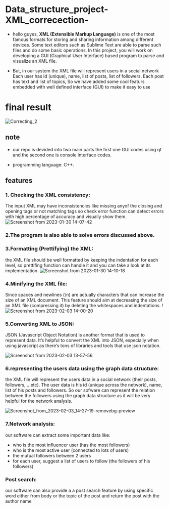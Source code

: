 # Data_structure_project-XML_correcection-

* hello guyes, **XML (Extensible Markup Language)** is one of the most famous formats for storing and sharing
information among different devices. Some text editors such as Sublime Text are able to parse
such files and do some basic operations. In this project, you will work on developing a GUI
(Graphical User Interface) based program to parse and visualize an XML file.

* But, in our system the XML file will represent users in a social network
Each user has id (unique), name, list of posts, list of followers.
Each post has text and list of topics, So we have added some cool featurs embedded with well defined interface (GUI) to make it easy to use

# final result #

![Correcting_2](https://user-images.githubusercontent.com/101834345/216678306-54062525-1c76-4178-9058-cc92c9eb60f8.png)


<h2>note</h2>


*  our repo is devided into two main parts the first one GUI codes using qt and the second one is console interface codes.
 
* programming language: C++.

<h2> features </h2>

<h3> 1. Checking the XML consistency: </h3>

   The input XML may have inconsistencies like missing anyof the closing and opening tags or not matching tags so check error function can detect errors    with high percentage of accuracy and visually show them.
 ![Screenshot from 2023-01-30 14-07-42](https://user-images.githubusercontent.com/101834345/215473001-082e08b2-0851-4381-bbdb-ae1307e12d77.png)
   
<h3> 2.The program is also able to solve errors discussed above. </h3>

<h3> 3.Formatting (Prettifying) the XML: </h3>

  the XML file should be well formatted by keeping the indentation for each level, so prettifing function can handle it and you can take a look at its implementation.
  ![Screenshot from 2023-01-30 14-10-18](https://user-images.githubusercontent.com/101834345/215473331-bff4e910-6251-4b9a-ac8d-fcce387e9567.png)

<h3> 4.Minifying the XML file: </h3>

  Since spaces and newlines (\n) are actually characters that can increase the size of an XML document. This feature should aim at decreasing the size of an XML file (compressing it) by deleting the whitespaces and indentations.
  !![Screenshot from 2023-02-03 14-00-20](https://user-images.githubusercontent.com/101834345/216598518-44686267-df1e-4f19-bb6a-ff7f988ccc9d.png)


<h3> 5.Converting XML to JSON:</h3>

JSON (Javascript Object Notation) is another format that is used
to represent data. It’s helpful to convert the XML into JSON, especially when using
javascript as there’s tons of libraries and tools that use json notation.

![Screenshot from 2023-02-03 13-57-56](https://user-images.githubusercontent.com/101834345/216598144-9d59d516-3d25-4e19-b4a2-74afc33d8129.png)


<h3> 6.representing the users data using the graph data structure: </h3>

the XML file will represent the users data in a social network (their posts, followers, ...etc).
The user data is his id (unique across the network), name, list of his posts and followers. So our sofware can represent the relation between the followers using the graph data structure as it will be very helpful for the network analysis.

![Screenshot_from_2023-02-03_14-27-19-removebg-preview](https://user-images.githubusercontent.com/101834345/216603827-1c623c40-c71f-421b-8e91-588725c87c17.png)

<h3>7.Network analysis: </h3>

our software can extract some important data like:
* who is the most influencer user (has the most followers)
* who is the most active user (connected to lots of users)
* the mutual followers between 2 users
* for each user, suggest a list of users to follow (the followers of his followers)

<h3> Post search:</h3>

our software can also provide a a post search feature by using specific word either from body or the topic of the post and return the post with the author name
